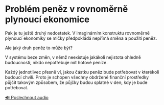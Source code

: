 # Problém peněz v rovnoměrně plynoucí ekonomice

<speak>
<prosody rate="95%" volume="medium">
<emphasis level="moderate">Pak je tu ještě druhý nedostatek. V imaginárním konstruktu rovnoměrně plynoucí ekonomiky se mlčky předpokládá nepřímá směna a použití peněz.</emphasis>

<break time="300ms"/>

<emphasis level="strong">Ale jaký druh peněz to může být?</emphasis>

<break time="300ms"/>

<emphasis level="moderate">V systému beze změn, v němž neexistuje jakákoli nejistota ohledně budoucnosti, nikdo nepotřebuje mít hotové peníze.</emphasis>

<break time="300ms"/>

<emphasis level="strong">Každý jednotlivec přesně ví, jakou částku peněz bude potřebovat v kterékoli budoucí chvíli. Proto je schopen všechny obdržené finanční prostředky půjčit takovým způsobem, že půjčky budou splatné v den, kdy je bude potřebovat.</emphasis>
</prosody>
</speak>

[🔊 Poslechnout audio](/data/7-paragraphs/audio/chapter_48/para_002-Pak-je-tu-jet-druh-nedostatek-V-imaginrnm-ko.mp3) 